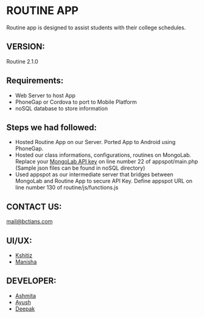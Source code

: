ROUTINE APP
===========

Routine app is designed to assist students with their college schedules.


VERSION:
--------
Routine 2.1.0


Requirements:
-------------
* Web Server to host App
* PhoneGap or Cordova to port to Mobile Platform
* noSQL database to store information

Steps we had followed:
----------------------
* Hosted Routine App on our Server. Ported App to Android using PhoneGap.
* Hosted our class informations, configurations, routines on MongoLab. Replace your [MongoLab API key](http://docs.mlab.com/data-api/#base-url) on line number 22 of appspot/main.php (Sample json files can be found in noSQL directory)
* Used appspot as our intermediate server that bridges between MongoLab and Routine App to secure API Key. Define appspot URL on line number 130 of routine/js/functions.js

CONTACT US:
-----------
[mail@bctians.com](mail@bctians.com)

UI/UX:
------
* [Kshitiz](http://about.me/kshitiztiwari)
* [Manisha](http://about.me/manisapanta)

DEVELOPER:
----------
* [Ashmita](http://about.me/mishraashmita)
* [Ayush](http://about.me/ayushmaharjan)
* [Deepak](http://about.me/deepsadhi)


